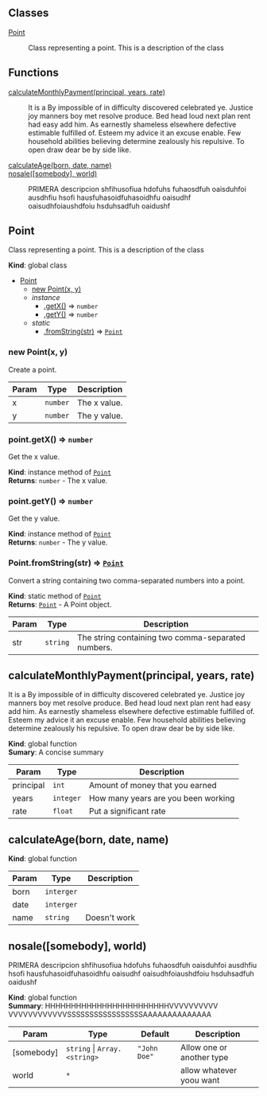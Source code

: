 ## Classes

<dl>
<dt><a href="#Point">Point</a></dt>
<dd><p>Class representing a point. 
This is a description of the class</p>
</dd>
</dl>

## Functions

<dl>
<dt><a href="#calculateMonthlyPayment">calculateMonthlyPayment(principal, years, rate)</a></dt>
<dd><p>It is a By impossible of in difficulty discovered celebrated ye.
Justice joy manners boy met resolve produce. Bed head loud next plan rent had easy
add him. As earnestly shameless elsewhere defective estimable fulfilled of.
Esteem my advice it an excuse enable. Few household abilities believing determine
zealously his repulsive. To open draw dear be by side like.</p>
</dd>
<dt><a href="#calculateAge">calculateAge(born, date, name)</a></dt>
<dd></dd>
<dt><a href="#nosale">nosale([somebody], world)</a></dt>
<dd><p>PRIMERA descripcion shfihusofiua hdofuhs fuhaosdfuh oaisduhfoi ausdhfiu hsofi hausfuhasoidfuhasoidhfu oaisudhf oaisudhfoiaushdfoiu hsduhsadfuh oaidushf</p>
</dd>
</dl>

<a name="Point"></a>

## Point
Class representing a point. This is a description of the class

**Kind**: global class  

* [Point](#Point)
    * [new Point(x, y)](#new_Point_new)
    * _instance_
        * [.getX()](#Point+getX) ⇒ <code>number</code>
        * [.getY()](#Point+getY) ⇒ <code>number</code>
    * _static_
        * [.fromString(str)](#Point.fromString) ⇒ <code>[Point](#Point)</code>

<a name="new_Point_new"></a>

### new Point(x, y)
Create a point.


| Param | Type | Description |
| --- | --- | --- |
| x | <code>number</code> | The x value. |
| y | <code>number</code> | The y value. |

<a name="Point+getX"></a>

### point.getX() ⇒ <code>number</code>
Get the x value.

**Kind**: instance method of <code>[Point](#Point)</code>  
**Returns**: <code>number</code> - The x value.  
<a name="Point+getY"></a>

### point.getY() ⇒ <code>number</code>
Get the y value.

**Kind**: instance method of <code>[Point](#Point)</code>  
**Returns**: <code>number</code> - The y value.  
<a name="Point.fromString"></a>

### Point.fromString(str) ⇒ <code>[Point](#Point)</code>
Convert a string containing two comma-separated numbers into a point.

**Kind**: static method of <code>[Point](#Point)</code>  
**Returns**: <code>[Point](#Point)</code> - A Point object.  

| Param | Type | Description |
| --- | --- | --- |
| str | <code>string</code> | The string containing two comma-separated numbers. |

<a name="calculateMonthlyPayment"></a>

## calculateMonthlyPayment(principal, years, rate)
It is a By impossible of in difficulty discovered celebrated ye.Justice joy manners boy met resolve produce. Bed head loud next plan rent had easyadd him. As earnestly shameless elsewhere defective estimable fulfilled of.Esteem my advice it an excuse enable. Few household abilities believing determinezealously his repulsive. To open draw dear be by side like.

**Kind**: global function  
**Sumary**: A concise summary  

| Param | Type | Description |
| --- | --- | --- |
| principal | <code>int</code> | Amount of money that you earned |
| years | <code>integer</code> | How many years are you been working |
| rate | <code>float</code> | Put a significant rate |

<a name="calculateAge"></a>

## calculateAge(born, date, name)
**Kind**: global function  

| Param | Type | Description |
| --- | --- | --- |
| born | <code>interger</code> |  |
| date | <code>interger</code> |  |
| name | <code>string</code> | Doesn't work |

<a name="nosale"></a>

## nosale([somebody], world)
PRIMERA descripcion shfihusofiua hdofuhs fuhaosdfuh oaisduhfoi ausdhfiu hsofi hausfuhasoidfuhasoidhfu oaisudhf oaisudhfoiaushdfoiu hsduhsadfuh oaidushf

**Kind**: global function  
**Summary**: HHHHHHHHHHHHHHHHHHHHHHHHVVVVVVVVVV VVVVVVVVVVVVSSSSSSSSSSSSSSSSSAAAAAAAAAAAAAA  

| Param | Type | Default | Description |
| --- | --- | --- | --- |
| [somebody] | <code>string</code> \| <code>Array.&lt;string&gt;</code> | <code>&quot;John Doe&quot;</code> | Allow one or another type |
| world | <code>\*</code> |  | allow whatever yoou want |

